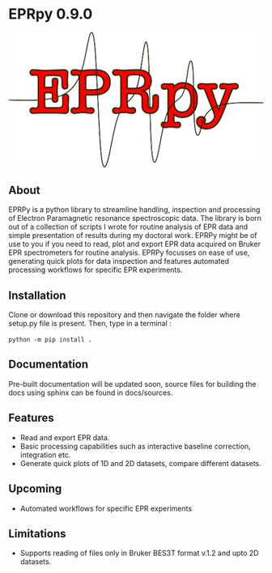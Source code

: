 # EPRpy 0.9.0

![eprpy_logo](docs/source/images/eprpy_logo.png)

## About

EPRPy is a python library to streamline handling, inspection and processing of Electron Paramagnetic resonance spectroscopic data.
The library is born out of a collection of scripts I wrote for routine analysis of EPR data and simple presentation of results  during my doctoral work. EPRPy might be of use to you if you need to read, plot and export EPR data acquired on Bruker EPR spectrometers for routine analysis. EPRPy focusses on ease of use, generating quick plots for data inspection and features automated processing workflows for specific EPR experiments.

## Installation

Clone or download this repository and then navigate the folder where setup.py file is present.
Then, type in a terminal :

`python -m pip install .`

## Documentation

Pre-built documentation will be updated soon, source files for building the docs using sphinx can be found in docs/sources.

## Features

* Read and export EPR data.
* Basic processing capabilities such as interactive baseline correction, integration etc.
* Generate quick plots of 1D and 2D datasets, compare different datasets.

## Upcoming 
* Automated workflows for specific EPR experiments

## Limitations
* Supports reading of files only in Bruker BES3T format v.1.2 and upto 2D datasets.

